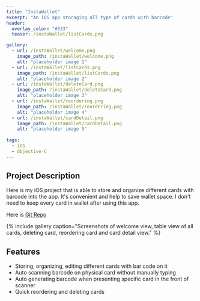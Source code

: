 ```yaml
---
title: "InstaWallet"
excerpt: "An iOS app storaging all type of cards with barcode"
header:
  overlay_color: "#333"
  teaser: /instaWallet/listCards.png

gallery:
  - url: /instaWallet/welcome.png
    image_path: /instaWallet/welcome.png 
    alt: "placeholder image 1"
  - url: /instaWallet/listCards.png
    image_path: /instaWallet/listCards.png
    alt: "placeholder image 2"
  - url: /instaWallet/deleteCard.png
    image_path: /instaWallet/deleteCard.png
    alt: "placeholder image 3"   
  - url: /instaWallet/reordering.png
    image_path: /instaWallet/reordering.png
    alt: "placeholder image 4"
  - url: /instaWallet/cardDetail.png
    image_path: /instaWallet/cardDetail.png
    alt: "placeholder image 5"   
    
tags: 
  - iOS
  - Objective-C
---
```


## Project Description

Here is my iOS project that is able to store and organize different cards with barcode into the app.
It's convenient and help to save wallet space. I don't need to keep every card in wallet after using this app. 

Here is [Git Repo](https://github.com/JetJxyApp/instaWallet)

{% include gallery caption="Screenshots of welcome view, table view of all cards, deleting card, reordering card and card detail view." %}

## Features

 * Storing, organizing, editing different cards with bar code on it
 * Auto scanning barcode on physical card without manually typing
 * Auto generating barcode when presenting specific card in the front of scanner
 * Quick reordering and deleting cards

